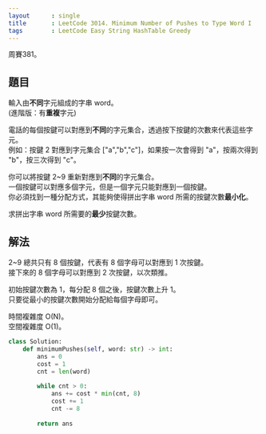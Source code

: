 ```yaml
---
layout      : single
title       : LeetCode 3014. Minimum Number of Pushes to Type Word I
tags        : LeetCode Easy String HashTable Greedy
---
```

周賽381。

## 題目

輸入由**不同**字元組成的字串 word。  
(進階版：有**重複**字元)

電話的每個按鍵可以對應到**不同**的字元集合，透過按下按鍵的次數來代表這些字元。  
例如：按鍵 2 對應到字元集合 ["a","b","c"]，如果按一次會得到 "a"，按兩次得到 "b"，按三次得到 "c"。  

你可以將按鍵 2\~9 重新對應到**不同**的字元集合。  
一個按鍵可以對應多個字元，但是一個字元只能對應到一個按鍵。  
你必須找到一種分配方式，其能夠使得拼出字串 word 所需的按鍵次數**最小化**。  

求拼出字串 word 所需要的**最少**按鍵次數。  

## 解法

2\~9 總共只有 8 個按鍵，代表有 8 個字母可以對應到 1 次按鍵。  
接下來的 8 個字母可以對應到 2 次按鍵，以次類推。  

初始按鍵次數為 1，每分配 8 個之後，按鍵次數上升 1。  
只要從最小的按鍵次數開始分配給每個字母即可。  

時間複雜度 O(N)。  
空間複雜度 O(1)。  

```python
class Solution:
    def minimumPushes(self, word: str) -> int:
        ans = 0
        cost = 1
        cnt = len(word)
        
        while cnt > 0:
            ans += cost * min(cnt, 8)
            cost += 1
            cnt -= 8
            
        return ans
```
